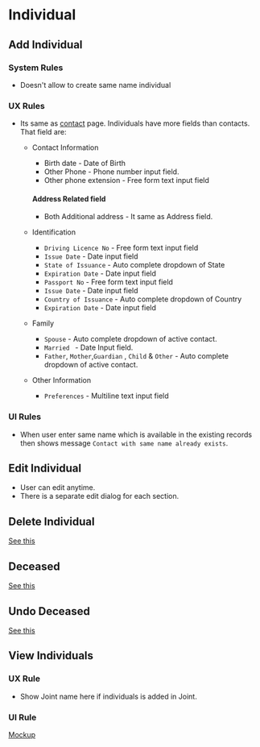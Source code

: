 # Individual



## Add Individual

### System Rules

- Doesn't allow to create same name individual

### UX Rules

- Its same as [contact](../contacts/requirements.md#individual) page. Individuals have more fields than contacts. That field are: 

  - Contact Information

    - Birth date - Date of Birth
    - Other Phone - Phone number input field.
    - Other phone extension - Free form text input field

    #### Address Related field

    - Both Additional address - It same as Address field.

  - Identification

    - `Driving Licence No` - Free form text input field
    - `Issue Date` - Date input field
    - `State of Issuance` - Auto complete dropdown of State
    - `Expiration Date` - Date input field
    - `Passport No` - Free form text input field
    - `Issue Date` - Date input field
    - `Country of Issuance` - Auto complete dropdown of Country
    - `Expiration Date` - Date input field

  - Family

    - `Spouse` - Auto complete dropdown of active contact.
    - `Married ` - Date Input field.
    - `Father`, `Mother`,`Guardian` , `Child`  & `Other` - Auto complete dropdown of active contact.

  - Other Information
    
    - `Preferences` - Multiline text input field

### UI Rules

- When user enter same name which is available in the existing records then shows message `Contact with same name already exists`.



## Edit Individual

- User can edit anytime. 
- There is a separate edit dialog for each section.



## Delete Individual

[See this](./delete-legal-entity#individual)

## Deceased 

[See this](./deceased-terminate-delete#deceased)

## Undo Deceased 

[See this](./deceased-terminate-delete#undo-deceased)

## View Individuals

### UX Rule

- Show Joint name here if individuals is added in Joint.

### UI Rule

[Mockup](https://drive.google.com/file/d/1uBjZ1CoajLcMzPbp86uzStMiHirvZIS0/view?usp=sharing)
